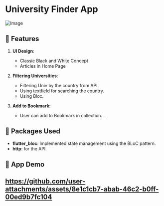 # University Finder App
![Image](https://github.com/user-attachments/assets/1b46fbb6-0359-47fd-834c-1eea6a11e648)

## 📱 Features
1. **UI Design**:
   - Classic Black and White Concept
   - Articles in Home Page

2. **Filtering Universities**:
   - Filtering Univ by the country from API.
   - Using textfield for searching the country.
   - Using Bloc.

4. **Add to Bookmark**:
   - User can add to Bookmark in collection. .

## 🚀 Packages Used
- **flutter_bloc**: Implemented state management using the BLoC pattern.
- **http**: for the API.
  
## 📱 App Demo
https://github.com/user-attachments/assets/8e1c1cb7-abab-46c2-b0ff-00ed9b7fc104
---
